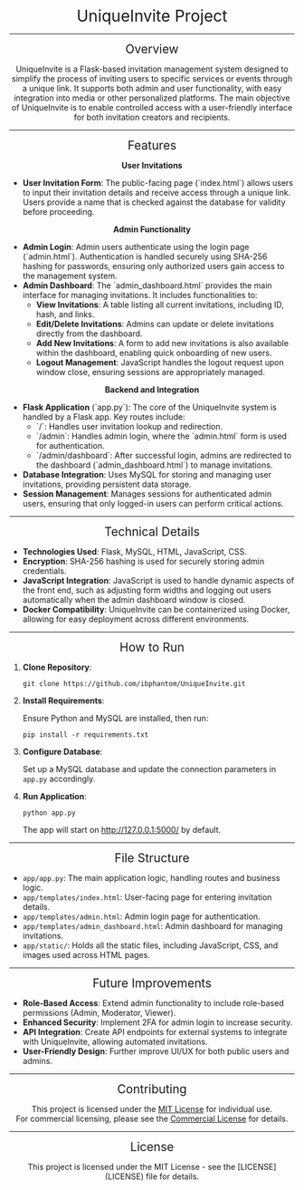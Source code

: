 <p align="center">
  <span style="font-size: 2em;">UniqueInvite Project</span>
</p>

<hr>

<p align="center">
  <span style="font-size: 1.5em;">Overview</span>
</p>

<p align="center">UniqueInvite is a Flask-based invitation management system designed to simplify the process of inviting users to specific services or events through a unique link. It supports both admin and user functionality, with easy integration into media or other personalized platforms. The main objective of UniqueInvite is to enable controlled access with a user-friendly interface for both invitation creators and recipients.</p>

<hr>

<p align="center">
  <span style="font-size: 1.5em;">Features</span>
</p>

<p align="center"><b>User Invitations</b></p>

<ul>
  <li><b>User Invitation Form</b>: The public-facing page (`index.html`) allows users to input their invitation details and receive access through a unique link. Users provide a name that is checked against the database for validity before proceeding.</li>
</ul>

<p align="center"><b>Admin Functionality</b></p>

<ul>
  <li><b>Admin Login</b>: Admin users authenticate using the login page (`admin.html`). Authentication is handled securely using SHA-256 hashing for passwords, ensuring only authorized users gain access to the management system.</li>
  <li><b>Admin Dashboard</b>: The `admin_dashboard.html` provides the main interface for managing invitations. It includes functionalities to:
    <ul>
      <li><b>View Invitations</b>: A table listing all current invitations, including ID, hash, and links.</li>
      <li><b>Edit/Delete Invitations</b>: Admins can update or delete invitations directly from the dashboard.</li>
      <li><b>Add New Invitations</b>: A form to add new invitations is also available within the dashboard, enabling quick onboarding of new users.</li>
      <li><b>Logout Management</b>: JavaScript handles the logout request upon window close, ensuring sessions are appropriately managed.</li>
    </ul>
  </li>
</ul>

<p align="center"><b>Backend and Integration</b></p>

<ul>
  <li><b>Flask Application</b> (`app.py`): The core of the UniqueInvite system is handled by a Flask app. Key routes include:
    <ul>
      <li>`/`: Handles user invitation lookup and redirection.</li>
      <li>`/admin`: Handles admin login, where the `admin.html` form is used for authentication.</li>
      <li>`/admin/dashboard`: After successful login, admins are redirected to the dashboard (`admin_dashboard.html`) to manage invitations.</li>
    </ul>
  </li>
  <li><b>Database Integration</b>: Uses MySQL for storing and managing user invitations, providing persistent data storage.</li>
  <li><b>Session Management</b>: Manages sessions for authenticated admin users, ensuring that only logged-in users can perform critical actions.</li>
</ul>

<hr>

<p align="center">
  <span style="font-size: 1.5em;">Technical Details</span>
</p>

<ul>
  <li><b>Technologies Used</b>: Flask, MySQL, HTML, JavaScript, CSS.</li>
  <li><b>Encryption</b>: SHA-256 hashing is used for securely storing admin credentials.</li>
  <li><b>JavaScript Integration</b>: JavaScript is used to handle dynamic aspects of the front end, such as adjusting form widths and logging out users automatically when the admin dashboard window is closed.</li>
  <li><b>Docker Compatibility</b>: UniqueInvite can be containerized using Docker, allowing for easy deployment across different environments.</li>
</ul>

<hr>

<p align="center">
  <span style="font-size: 1.5em;">How to Run</span>
</p>

<ol>
  <li><b>Clone Repository</b>:
    <pre><code>git clone https://github.com/ibphantom/UniqueInvite.git</code></pre>
  </li>
  <li><b>Install Requirements</b>:
    <p>Ensure Python and MySQL are installed, then run:</p>
    <pre><code>pip install -r requirements.txt</code></pre>
  </li>
  <li><b>Configure Database</b>:
    <p>Set up a MySQL database and update the connection parameters in <code>app.py</code> accordingly.</p>
  </li>
  <li><b>Run Application</b>:
    <pre><code>python app.py</code></pre>
    <p>The app will start on <a href="http://127.0.0.1:5000/">http://127.0.0.1:5000/</a> by default.</p>
  </li>
</ol>

<hr>

<p align="center">
  <span style="font-size: 1.5em;">File Structure</span>
</p>

<ul>
  <li><code>app/app.py</code>: The main application logic, handling routes and business logic.</li>
  <li><code>app/templates/index.html</code>: User-facing page for entering invitation details.</li>
  <li><code>app/templates/admin.html</code>: Admin login page for authentication.</li>
  <li><code>app/templates/admin_dashboard.html</code>: Admin dashboard for managing invitations.</li>
  <li><code>app/static/</code>: Holds all the static files, including JavaScript, CSS, and images used across HTML pages.</li>
</ul>

<hr>

<p align="center">
  <span style="font-size: 1.5em;">Future Improvements</span>
</p>

<ul>
  <li><b>Role-Based Access</b>: Extend admin functionality to include role-based permissions (Admin, Moderator, Viewer).</li>
  <li><b>Enhanced Security</b>: Implement 2FA for admin login to increase security.</li>
  <li><b>API Integration</b>: Create API endpoints for external systems to integrate with UniqueInvite, allowing automated invitations.</li>
  <li><b>User-Friendly Design</b>: Further improve UI/UX for both public users and admins.</li>
</ul>

<hr>

<p align="center">
  <span style="font-size: 1.5em;">Contributing</span>
</p>

<p align="center">This project is licensed under the <a href="https://github.com/ibphantom/UniqueInvite/blob/main/LICENSE">MIT License</a> for individual use. <br> For commercial licensing, please see the <a href="https://github.com/ibphantom/UniqueInvite/blob/main/COMMERCIAL_LICENSE">Commercial License</a> for details.</p>

<hr>

<p align="center">
  <span style="font-size: 1.5em;">License</span>
</p>

<p align="center">This project is licensed under the MIT License - see the [LICENSE](LICENSE) file for details.</p>
